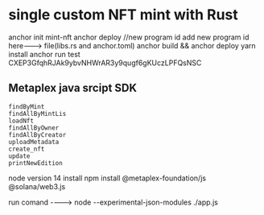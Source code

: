 # single custom NFT mint with Rust
anchor init mint-nft
anchor deploy  //new program id
add new program id here---> file(libs.rs and anchor.toml)
anchor build &&  anchor deploy
yarn install
anchor run test
CXEP3GfqhRJAk9ybvNHWrAR3y9qugf6gKUczLPFQsNSC


## Metaplex java srcipt SDK
    findByMint
    findAllByMintLis
    loadNft
    findAllByOwner
    findAllByCreator
    uploadMetadata
    create_nft
    update
    printNewEdition

node version 14 install
npm install @metaplex-foundation/js @solana/web3.js

run comand ----> node --experimental-json-modules ./app.js